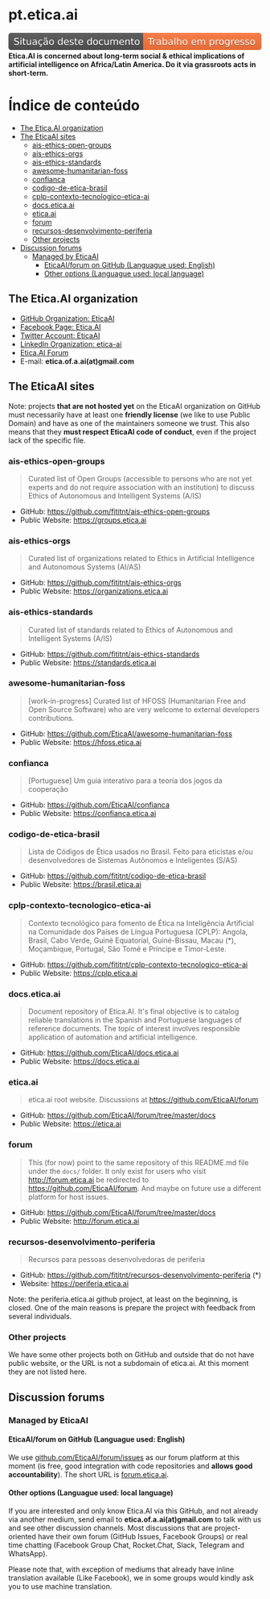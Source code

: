 # pt.etica.ai

![Situação deste documento: Trabalho em progresso](img/badges/status-work-in-progress.svg)
**Etica.AI is concerned about long-term social & ethical implications of
artificial intelligence on Africa/Latin America. Do it via grassroots acts in short-term.**

# Índice de conteúdo

<!-- TOC depthFrom:2 depthTo:5 -->

- [The Etica.AI organization](#the-eticaai-organization)
- [The EticaAI sites](#the-eticaai-sites)
    - [ais-ethics-open-groups](#ais-ethics-open-groups)
    - [ais-ethics-orgs](#ais-ethics-orgs)
    - [ais-ethics-standards](#ais-ethics-standards)
    - [awesome-humanitarian-foss](#awesome-humanitarian-foss)
    - [confianca](#confianca)
    - [codigo-de-etica-brasil](#codigo-de-etica-brasil)
    - [cplp-contexto-tecnologico-etica-ai](#cplp-contexto-tecnologico-etica-ai)
    - [docs.etica.ai](#docseticaai)
    - [etica.ai](#eticaai)
    - [forum](#forum)
    - [recursos-desenvolvimento-periferia](#recursos-desenvolvimento-periferia)
    - [Other projects](#other-projects)
- [Discussion forums](#discussion-forums)
    - [Managed by EticaAI](#managed-by-eticaai)
        - [EticaAI/forum on GitHub (Languague used: English)](#eticaaiforum-on-github-languague-used-english)
        - [Other options (Languague used: local language)](#other-options-languague-used-local-language)

<!-- /TOC -->

## The Etica.AI organization
- [GitHub Organization: EticaAI](https://github.com/EticaAI)
- [Facebook Page: Etica.AI](https://www.facebook.com/EticaAI)
- [Twitter Account: EticaAI](https://twitter.com/EticaAI)
- [LinkedIn Organization: etica-ai](https://www.linkedin.com/company/etica-ai/)
- [Etica.AI Forum](https://github.com/EticaAI/forum/issues?q=is%3Aissue+is%3Aopen+sort%3Aupdated-desc)
- E-mail: **etica.of.a.ai(at)gmail.com**

## The EticaAI sites
<!--
Note: some projects can go forward, others can be archived without advancing
incubation phase. **We do not delete them**, but we can move to another
organization or person account or, in special for ideas that were very complex,
eventualy they become reference for a more mature project.
-->

Note: projects **that are not hosted yet** on the EticaAI organization on
GitHub must necessarily have at least one **friendly license** (we like to use
Public Domain) and have as one of the maintainers someone we trust. This also
means that they **must respect EticaAI code of conduct**, even if the project
lack of the specific file.

### ais-ethics-open-groups
> Curated list of Open Groups (accessible to persons who are not yet experts
and do not require association with an institution) to discuss Ethics of
Autonomous and Intelligent Systems (A/IS)

- GitHub: <https://github.com/fititnt/ais-ethics-open-groups>
- Public Website: <https://groups.etica.ai>

### ais-ethics-orgs
> Curated list of organizations related to Ethics in Artificial Intelligence and
Autonomous Systems (AI/AS)

- GitHub: <https://github.com/fititnt/ais-ethics-orgs>
- Public Website: <https://organizations.etica.ai>

### ais-ethics-standards
> Curated list of standards related to Ethics of Autonomous and Intelligent
Systems (A/IS)

- GitHub: <https://github.com/fititnt/ais-ethics-standards>
- Public Website: <https://standards.etica.ai>

### awesome-humanitarian-foss
> [work-in-progress] Curated list of HFOSS (Humanitarian Free and Open Source
Software) who are very welcome to external developers contributions.

- GitHub: <https://github.com/EticaAI/awesome-humanitarian-foss>
- Public Website: <https://hfoss.etica.ai>

### confianca
> [Portuguese] Um guia interativo para a teoria dos jogos da cooperação

- GitHub: <https://github.com/EticaAI/confianca>
- Public Website: <https://confianca.etica.ai>

### codigo-de-etica-brasil
> Lista de Códigos de Ética usados no Brasil. Feito para eticistas e/ou
desenvolvedores de Sistemas Autônomos e Inteligentes (S/AS)

- GitHub: <https://github.com/fititnt/codigo-de-etica-brasil>
- Public Website: <https://brasil.etica.ai>

### cplp-contexto-tecnologico-etica-ai
> Contexto tecnológico para fomento de Ética na Inteligência Artificial na
Comunidade dos Países de Língua Portuguesa (CPLP): Angola, Brasil, Cabo Verde,
Guiné Equatorial, Guiné-Bissau, Macau (*), Moçambique, Portugal, São Tomé e
Príncipe e Timor-Leste.

- GitHub: <https://github.com/fititnt/cplp-contexto-tecnologico-etica-ai>
- Public Website: <https://cplp.etica.ai>

### docs.etica.ai
> Document repository of Etica.AI. It's final objective is to catalog reliable
translations in the Spanish and Portuguese languages of reference documents.
The topic of interest involves  responsible application of automation and
artificial intelligence.

- GitHub: <https://github.com/EticaAI/docs.etica.ai>
- Public Website: <https://docs.etica.ai>

### etica.ai
> etica.ai root website. Discussions at <https://github.com/EticaAI/forum>

- GitHub: <https://github.com/EticaAI/forum/tree/master/docs>
- Public Website: <https://etica.ai>

### forum
> This (for now) point to the same repository of this README.md file under the
`docs/` folder. It only exist for users who visit http://forum.etica.ai be
redirected to <https://github.com/EticaAI/forum>. And maybe on future use
a different platform for host issues.

- GitHub: <https://github.com/EticaAI/forum/tree/master/docs>
- Public Website: <http://forum.etica.ai>

### recursos-desenvolvimento-periferia
> Recursos para pessoas desenvolvedoras de periferia

- GitHub: <https://github.com/fititnt/recursos-desenvolvimento-periferia> (*)
- Website: <https://periferia.etica.ai>

Note: the periferia.etica.ai github project, at least on the beginning, is
closed. One of the main reasons is prepare the project with feedback from
several individuals.

### Other projects
We have some other projects both on GitHub and outside that do not have public
website, or the URL is not a subdomain of etica.ai. At this moment they are not
listed here.

## Discussion forums

### Managed by EticaAI

#### EticaAI/forum on GitHub (Languague used: English)
We use [github.com/EticaAI/forum/issues](https://github.com/EticaAI/forum/issues)
as our forum platform at this moment (is free, good integration with code
repositories and **allows good accountability**). The short URL is [forum.etica.ai](http://forum.etica.ai).

#### Other options (Languague used: local language)

If you are interested and only know Etica.AI via this GitHub, and not already
via another medium, send email to **etica.of.a.ai(at)gmail.com** to
talk with us and see other discussion channels. Most discussions that are
project-oriented have their own forum (GitHub Issues, Facebook Groups) or
real time chatting (Facebook Group Chat, Rocket.Chat, Slack, Telegram and
WhatsApp).

Please note that, with exception of mediums that already have inline translation
available (Like Facebook), we in some groups would kindly ask you to use machine
translation.